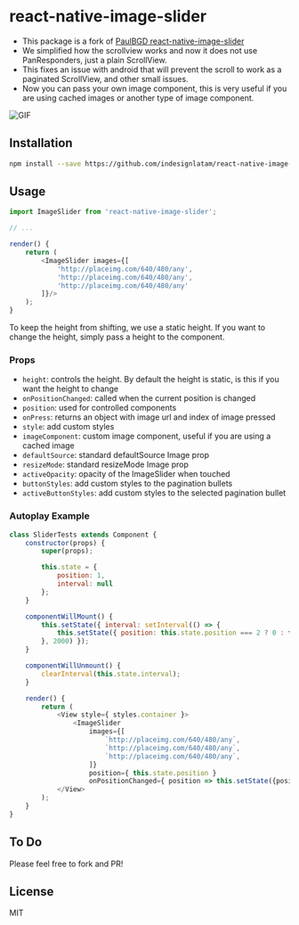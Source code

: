 # react-native-image-slider
* This package is a fork of [PaulBGD react-native-image-slider](https://github.com/PaulBGD/react-native-image-slider)
* We simplified how the scrollview works and now it does not use PanResponders, just a plain ScrollView.
* This fixes an issue with android that will prevent the scroll to work as a paginated ScrollView, and other small issues.
* Now you can pass your own image component, this is very useful if you are using cached images or another type of image component.

![GIF](final.gif)

## Installation

```bash
npm install --save https://github.com/indesignlatam/react-native-image-slider.git
```

## Usage

```javascript
import ImageSlider from 'react-native-image-slider';

// ...

render() {
    return (
        <ImageSlider images={[
            'http://placeimg.com/640/480/any',
            'http://placeimg.com/640/480/any',
            'http://placeimg.com/640/480/any'
        ]}/>
    );
}
```

To keep the height from shifting, we use a static height.
If you want to change the height, simply pass a height to the component.

### Props

* `height`: controls the height. By default the height is static, is this if you want the height to change
* `onPositionChanged`: called when the current position is changed
* `position`: used for controlled components
* `onPress`: returns an object with image url and index of image pressed
* `style`: add custom styles
* `imageComponent`: custom image component, useful if you are using a cached image
* `defaultSource`: standard defaultSource Image prop
* `resizeMode`: standard resizeMode Image prop
* `activeOpacity`: opacity of the ImageSlider when touched
* `buttonStyles`: add custom styles to the pagination bullets
* `activeButtonStyles`: add custom styles to the selected pagination bullet

### Autoplay Example

```javascript
class SliderTests extends Component {
    constructor(props) {
        super(props);

        this.state = {
            position: 1,
            interval: null
        };
    }

    componentWillMount() {
        this.setState({ interval: setInterval(() => {
            this.setState({ position: this.state.position === 2 ? 0 : this.state.position + 1 });
        }, 2000) });
    }

    componentWillUnmount() {
        clearInterval(this.state.interval);
    }

    render() {
        return (
            <View style={ styles.container }>
                <ImageSlider
                    images={[
                        `http://placeimg.com/640/480/any`,
                        `http://placeimg.com/640/480/any`,
                        `http://placeimg.com/640/480/any`,
                    ]}
                    position={ this.state.position }
                    onPositionChanged={ position => this.setState({position}) }/>
            </View>
        );
    }
}
```

## To Do

Please feel free to fork and PR!

## License

MIT
